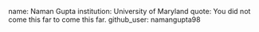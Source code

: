 name: Naman Gupta
institution: University of Maryland
quote: You did not come this far to come this far.
github_user: namangupta98

